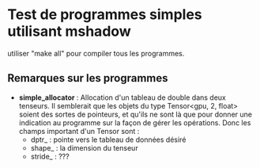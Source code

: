 # Test de programmes simples utilisant mshadow
utiliser "make all" pour compiler tous les programmes. 

## Remarques sur les programmes
- **simple_allocator** : Allocation d'un tableau de double dans deux tenseurs.
Il semblerait que les objets du type Tensor<gpu, 2, float> soient des sortes de pointeurs, et qu'ils ne sont là que pour donner une indication au programme sur la façon de gérer les opérations. Donc les champs important d'un Tensor sont :
  - dptr_ : pointe vers le tableau de données désiré
  - shape_ : la dimension du tenseur
  - stride_ : ???

